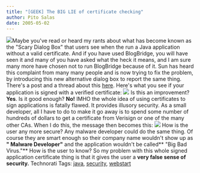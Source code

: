 ```yaml
---
title: "[GEEK] The BIG LIE of certificate checking"
author: Pito Salas
date: 2005-05-02
---
```




[![](https://i0.wp.com/s3.media.squarespace.com/production/1075723/12829350/weblogs/archives/Screenshot-1.png?resize=250%2C250)](<https://i0.wp.com/s3.media.squarespace.com/production/1075723/12829350/weblogs/archives/Screenshot-1.png>)Maybe
you've read or heard my rants about what has become known as the "Scary Dialog
Box" that users see when the run a Java application without a valid
certificate. And if you have used BlogBridge, you will have seen it and many
of you have asked what the heck it means, and I am sure many more have chosen
not to run BlogBridge because of it. Sun has heard this complaint from many
many people and is now trying to fix the problem, by introducing this new
alternative dialog box to report the same thing. There's a post and a thread
about this
[here](<http://weblogs.java.net/blog/stanleyh/archive/2005/04/deployment_good_1.html>).
Here's what you see if your application is signed with a verified certificate:
[![](https://i0.wp.com/weblogs.java.net/blog/stanleyh/archive/goodbye_scary_dialog_box/security_warning_self_signed.jpg?resize=250%2C250)](<https://i0.wp.com/weblogs.java.net/blog/stanleyh/archive/goodbye_scary_dialog_box/security_warning_self_signed.jpg>)
Is this an improvement? **Yes**. Is it good enough? **No!** IMHO the whole
idea of using certificates to sign applications is fatally flawed. It provides
illusory security.  As a small developer, all I have to do to make it go away
is to spend some number of hundreds of dollars to get a certificate from
Verisign or one of the many other CAs. When I do this, the message then
becomes this:
[![](https://i0.wp.com/weblogs.java.net/blog/stanleyh/archive/goodbye_scary_dialog_box/security_warning_signed.jpg?resize=250%2C250)](<https://i0.wp.com/weblogs.java.net/blog/stanleyh/archive/goodbye_scary_dialog_box/security_warning_signed.jpg>)
How is the user any more secure?  Any malware developer could do the same
thing. Of course they are smart enough so their company name wouldn't show up
as **" Malware Developer"** and the application wouldn't be called** "Big Bad
Virus."** How is the user to know? So my problem with this whole signed
application certificate thing is that it gives the user a **very false sense
of security.** Technorati Tags: [java](<http://technorati.com/tag/java>),
[security](<http://technorati.com/tag/security>),
[webstart](<http://technorati.com/tag/webstart>)



